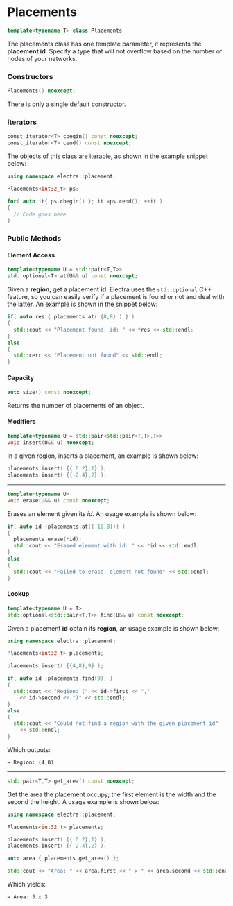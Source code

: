 # Placements

```cpp
template<typename T> class Placements
```

The placements class has one template parameter, it represents
the **placement id**. Specify a type that will not overflow based
on the number of nodes of your networks.

### Constructors

```cpp
Placements() noexcept;
```

There is only a single default constructor.

### Iterators

```cpp
const_iterator<T> cbegin() const noexcept;
const_iterator<T> cend() const noexcept;
```

The objects of this class are iterable, as shown in the example
snippet below:

```cpp
using namespace electra::placement;

Placements<int32_t> ps;

for( auto it{ ps.cbegin() }; it!=ps.cend(); ++it )
{
  // Code goes here
}
```

### Public Methods

#### Element Access

```cpp
template<typename U = std::pair<T,T>>
std::optional<T> at(U&& u) const noexcept;
```
Given a **region**, get a placement **id**. Electra uses the `std::optional` C++ feature, so you can
easily verify if a placement is found or not and deal with the latter. An example
is shown in the snippet below:

```cpp
if( auto res { placements.at( {8,8} ) } )
{
  std::cout << "Placement found, id: " << *res << std::endl;
}
else
{
  std::cerr << "Placement not found" << std::endl;
}
```

#### Capacity

```cpp
auto size() const noexcept;
```

Returns the number of placements of an object.

#### Modifiers

```cpp
template<typename U = std::pair<std::pair<T,T>,T>>
void insert(U&& u) noexcept;
```

In a given region, inserts a placement, an example is shown below:

```cpp
placements.insert( {{ 0,2},1} );
placements.insert( {{-2,4},2} );
```

---

```cpp
template<typename U>
void erase(U&& u) const noexcept;
```

Erases an element given its *id*. An usage example is shown below:

```cpp
if( auto id {placements.at({-10,8})} )
{
  placements.erase(*id);
  std::cout << "Erased element with id: " << *id << std::endl;
}
else
{
  std::cout << "Failed to erase, element not found" << std::endl;
}
```

#### Lookup

```cpp
template<typename U = T>
std::optional<std::pair<T,T>> find(U&& u) const noexcept;
```
Given a placement **id** obtain its **region**, an usage example
is shown below:

```cpp
using namespace electra::placement;

Placements<int32_t> placements;

placements.insert( {{4,8},9} );

if( auto id {placements.find(9)} )
{
  std::cout << "Region: (" << id->first << ","
    << id->second << ")" << std::endl;
}
else
{
  std::cout << "Could not find a region with the given placement id"
    << std::endl;
}
```

Which outputs:

`→ Region: (4,8)`

---

```cpp
std::pair<T,T> get_area() const noexcept;
```

Get the area the placement occupy; the first element is
the width and the second the height. A usage example is
shown below:

```cpp
using namespace electra::placement;

Placements<int32_t> placements;

placements.insert( {{ 0,2},1} );
placements.insert( {{-2,4},2} );

auto area { placements.get_area() };

std::cout << "Area: " << area.first << " x " << area.second << std::endl;
```

Which yields:

`→ Area: 3 x 3`
